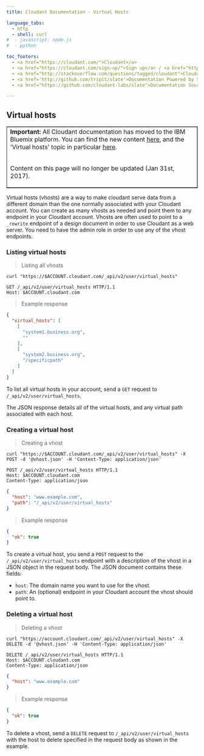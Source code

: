 ```yaml
---
title: Cloudant Documentation - Virtual Hosts

language_tabs:
  - http 
  - shell: curl
#  - javascript: node.js
#  - python

toc_footers:
  - <a href="https://cloudant.com/">Cloudant</a>
  - <a href="https://cloudant.com/sign-up/">Sign up</a> / <a href="https://cloudant.com/sign-in/">Sign in</a>
  - <a href="http://stackoverflow.com/questions/tagged/cloudant">Cloudant on StackOverflow</a>
  - <a href='http://github.com/tripit/slate'>Documentation Powered by Slate</a>
  - <a href="https://github.com/cloudant-labs/slate">Documentation Source</a>

---
```


## Virtual hosts

<table border='1'>
<tr>
<td><b>Important:</b> All Cloudant documentation has moved to the IBM Bluemix platform.
You can find the new content
<a href="https://console.ng.bluemix.net/docs/services/Cloudant/getting-started.html">here</a>,
and the 'Virtual hosts' topic in particular
<a href="https://console.ng.bluemix.net/docs/services/Cloudant/api/vhosts.html">here</a>.
<br/><br/>
<p>Content on this page will no longer be updated (Jan 31st, 2017).</p>
</td>
</tr>
</table>

Virtual hosts (vhosts) are a way to make cloudant serve data from a different domain than the one normally associated with your Cloudant account. You can create as many vhosts as needed and point them to any endpoint in your Cloudant account. Vhosts are often used to point to a `_rewrite` endpoint of a design document in order to use Cloudant as a web server. You need to have the admin role in order to use any of the vhost endpoints.

### Listing virtual hosts

> Listing all vhosts

```shell
curl "https://$ACCOUNT.cloudant.com/_api/v2/user/virtual_hosts"
```

```http
GET /_api/v2/user/virtual_hosts HTTP/1.1
Host: $ACCOUNT.cloudant.com
```

> Example response

```json
{
  "virtual_hosts": [
    [
      "system1.business.org", 
      ""
    ], 
    [
      "system2.business.org", 
      "/specificpath"
    ]
  ]
}
```

To list all virtual hosts in your account, send a `GET` request to `/_api/v2/user/virtual_hosts`.

The JSON response details all of the virtual hosts,
and any virtual path associated with each host.

### Creating a virtual host

> Creating a vhost

```shell
curl "https://$ACCOUNT.cloudant.com/_api/v2/user/virtual_hosts" -X POST -d '@vhost.json' -H 'Content-Type: application/json'
```

```http
POST /_api/v2/user/virtual_hosts HTTP/1.1
Host: $ACCOUNT.cloudant.com
Content-Type: application/json
```

```json
{
  "host": "www.example.com",
  "path": "/_api/v2/user/virtual_hosts"
}
```

> Example response

```json
{
  "ok": true
}
```

To create a virtual host, you send a `POST` request to the `/_api/v2/user/virtual_hosts` endpoint with a description of the vhost in a JSON object in the request body. The JSON document contains these fields:

 * `host`: The domain name you want to use for the vhost.
 * `path`: An (optional) endpoint in your Cloudant account the vhost should point to.

### Deleting a virtual host

> Deleting a vhost

```shell
curl "https://account.cloudant.com/_api/v2/user/virtual_hosts" -X DELETE -d '@vhost.json' -H 'Content-Type: application/json'
```

```http
DELETE /_api/v2/user/virtual_hosts HTTP/1.1
Host: $ACCOUNT.cloudant.com
Content-Type: application/json
```

```json
{
  "host": "www.example.com"
}
```

> Example response

```json
{
  "ok": true
}
```

To delete a vhost, send a `DELETE` request to `/_api/v2/user/virtual_hosts` with the host to delete specified in the request body as shown in the example.

